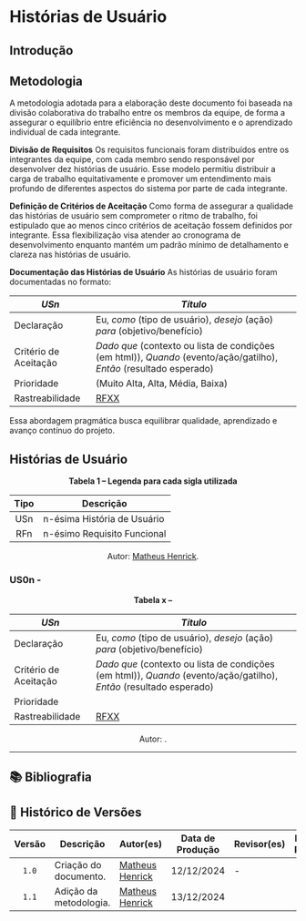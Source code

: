 # Histórias de Usuário

## Introdução



## Metodologia

A metodologia adotada para a elaboração deste documento foi baseada na divisão colaborativa do trabalho entre os membros da equipe, de forma a assegurar o equilíbrio entre eficiência no desenvolvimento e o aprendizado individual de cada integrante.

**Divisão de Requisitos**
Os requisitos funcionais foram distribuídos entre os integrantes da equipe, com cada membro sendo responsável por desenvolver dez histórias de usuário. Esse modelo permitiu distribuir a carga de trabalho equitativamente e promover um entendimento mais profundo de diferentes aspectos do sistema por parte de cada integrante.

**Definição de Critérios de Aceitação**
Como forma de assegurar a qualidade das histórias de usuário sem comprometer o ritmo de trabalho, foi estipulado que ao menos cinco critérios de aceitação fossem definidos por integrante. Essa flexibilização visa atender ao cronograma de desenvolvimento enquanto mantém um padrão mínimo de detalhamento e clareza nas histórias de usuário.

**Documentação das Histórias de Usuário**
As histórias de usuário foram documentadas no formato:

<center>

| *USn* | *Título* |
| ----- | -------- |
| Declaração | Eu, *como* (tipo de usuário), *desejo* (ação) *para* (objetivo/benefício) |
| Critério de Aceitação | *Dado que* (contexto ou lista de condições (em html)), *Quando* (evento/ação/gatilho), *Então* (resultado esperado) |
| Prioridade | (Muito Alta, Alta, Média, Baixa) |
| Rastreabilidade | [RFXX]() |

</center>

Essa abordagem pragmática busca equilibrar qualidade, aprendizado e avanço contínuo do projeto.

## Histórias de Usuário

<div align="center">
    <p><strong>Tabela 1 – Legenda para cada sigla utilizada</strong></p>
</div>

<center>

| Tipo | Descrição |
| :--: | --------- |
| USn  | n-ésima História de Usuário |
| RFn  | n-ésimo Requisito Funcional |

</center>

<div align="center">
    <p>Autor: <a href="https://github.com/MatheusHenrickSantos">Matheus Henrick</a>.</p>
</div>


### US0n - 



<div align="center">
    <p><strong>Tabela x – </strong></p>
</div>

<center>

| *USn* | *Título* |
| ----- | -------- |
| Declaração | Eu, *como* (tipo de usuário), *desejo* (ação) *para* (objetivo/benefício) |
| Critério de Aceitação | *Dado que* (contexto ou lista de condições (em html)), *Quando* (evento/ação/gatilho), *Então* (resultado esperado) |
| Prioridade |  |
| Rastreabilidade | [RFXX]() |

</center>

<div align="center">
    <p>Autor: <a href=""></a>.</p>
</div>

---



## 📚 Bibliografia



## 📑 Histórico de Versões

| Versão | Descrição | Autor(es) | Data de Produção | Revisor(es) | Data de Revisão | 
| :----: | --------- | --------- | :--------------: | ----------- | :-------------: |
| `1.0` | Criação do documento. | [Matheus Henrick](https://github.com/MatheusHenrickSantos) | 12/12/2024 | - | - |
| `1.1` | Adição da metodologia. | [Matheus Henrick](https://github.com/MatheusHenrickSantos) | 13/12/2024 |  |  |
